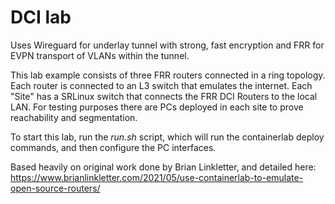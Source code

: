 # DCI lab 

Uses Wireguard for underlay tunnel with strong, fast encryption and FRR for EVPN transport of VLANs within the tunnel.

This lab example consists of three FRR routers connected in a ring topology. Each router is connected to an L3 switch that emulates the internet. Each "Site" has a SRLinux switch that connects the FRR DCI Routers to the local LAN. For testing purposes there are PCs deployed in each site to prove reachability and segmentation. 

To start this lab, run the *run.sh* script, which will run the containerlab deploy commands, and then configure the PC interfaces.

Based heavily on original work done by Brian Linkletter, and detailed here: https://www.brianlinkletter.com/2021/05/use-containerlab-to-emulate-open-source-routers/
